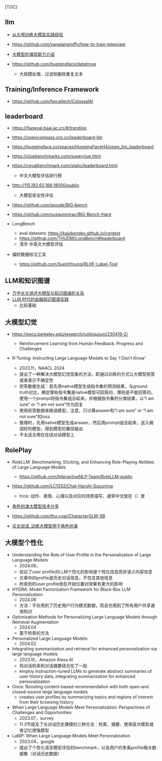 [TOC]



## llm

- [从头预训练大模型实践经验](https://mp.weixin.qq.com/s/LvOsS25mSRFWAHYv9IqTyQ)

- https://github.com/yanqiangmiffy/how-to-train-tokenizer

- [大模型的涌现能力介绍](https://mp.weixin.qq.com/s/Jymq2ho3VQx7-o6y-JHxeg)

- https://github.com/huggingface/datatrove
  - 大规模处理、过滤和删除重复文本

## Training/Inference Framework

- https://github.com/hpcaitech/ColossalAI


## leaderboard

- https://flageval.baai.ac.cn/#/trending

- https://opencompass.org.cn/leaderboard-llm

- https://huggingface.co/spaces/HuggingFaceH4/open_llm_leaderboard

- https://cluebenchmarks.com/superclue.html

- https://cevalbenchmark.com/static/leaderboard.html
  - 中文大模型评估排行榜

- http://115.182.62.166:18000/public
    - 大模型安全性评估

- https://github.com/google/BIG-bench
- https://github.com/suzgunmirac/BIG-Bench-Hard

- LongBench
  - eval datasets: https://kaiokendev.github.io/context
  - https://github.com/THUDM/LongBench#leaderboard
  - 清华 中英文大模型评估
- 偏好数据标注工具
  - https://github.com/SupritYoung/RLHF-Label-Tool



## LLM和知识图谱
- [万字长文讲述大模型与知识图谱的关系](https://zhuanlan.zhihu.com/p/626433991)
- [LLM 时代的金融知识图谱实践](https://zhuanlan.zhihu.com/p/623104680)
  - 比较基础

## 大模型幻觉

- https://eecs.berkeley.edu/research/colloquium/230419-2/
  - Reinforcement Learning from Human Feedback: Progress and Challenges

- R-Tuning: Instructing Large Language Models to Say ‘I Don’t Know’
  - 2023.11，NAACL 2024
  - 提出了一种解决大模型幻觉现象的方法，即通过训练的方式让大模型拒答或者表示不确定性
  - 拒答数据生成：首先用native模型生成指令集的预测结果，与ground truth对比，确定哪些指令集是native模型可回答的，哪些是不能回答的。使用一个prompt将指令集组合起来，并根据指令集的分类结果，以“I am sure” or “I am not sure”作为回复
  - 使用拒答数据来微调模型，注意，只计算answer和“I am sure” or “I am not sure”的loss
  - 推理时，先用native模型生成answer，然后用prompt组合起来，送入微调好的模型，得到模型的置信输出
  - 不太适合用在在线对话模型上

## RolePlay

- RoleLLM: Benchmarking, Eliciting, and Enhancing Role-Playing Abilities of Large Language Models

  - https://github.com/InteractiveNLP-Team/RoleLLM-public
- https://github.com/LC1332/Chat-Haruhi-Suzumiya

  - trick: 动作、表情、心理以及对应的场景描写，通常中文放在（）里
- [角色扮演大模型技术分享](https://zhuanlan.zhihu.com/p/685823865)
- https://github.com/thu-coai/CharacterGLM-6B
- [论文阅读_训练大模型用于角色扮演](https://zhuanlan.zhihu.com/p/678889518)

## 大模型个性化

- Understanding the Role of User Profile in the Personalization of Large Language Models
  - 2024.06，
  - 验证了user profile对LLM个性化的影响是个性化信息而非语义内容信息
  - 文章中的profile是历史对话信息，不包含其他信息
  - 检索到的user profile放在开始位置对效果有更大的影响
- HYDRA: Model Factorization Framework for Black-Box LLM Personalization
  - 2024.06
  - 方法：不仅用到了历史用户行为模式数据，而且也用到了所有用户共享通用知识
- Optimization Methods for Personalizing Large Language Models through Retrieval Augmentation
  - 2024.04
  - 基于检索的方法
- Personalized Large Language Models
  - 2024.02
- Integrating summarization and retrieval for enhanced personalization via large language models
  - 2023.10，Amazon Alexa AI
  - 将对话检索和对话摘要结合在了一起
  - employ instruction-tuned LLMs to generate abstract summaries of user history data, integrating summarization for enhanced personalization
- Once: Boosting content-based recommendation with both open-and closed-source large language models
  - creates user profiles by summarizing topics and regions of interest from their browsing history
- When Large Language Models Meet Personalization: Perspectives of Challenges and Opportunities
  - 2023.07，survey
  - 11.3节提及了长对话历史建模的三种方法：检索、摘要、使用层次模型或者记忆增强模型
- LaMP: When Large Language Models Meet Personalization
  - 2023.04，google
  - 提出了个性化语言模型评估的benchmark，以及用户的多条profile相关数据集（对话历史数据）